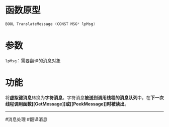 # 函数原型

```cpp
BOOL TranslateMessage (CONST MSG* lpMsg)
```

# 参数

`lpMsg`：需要翻译的消息对象

# 功能

将**虚拟键消息**转换为**字符消息**。字符消息**被送到调用线程的消息队列**中，在**下一次线程调用函数[[GetMessage]]或[[PeekMessage]]时被读出**。

***
#消息处理 #翻译消息